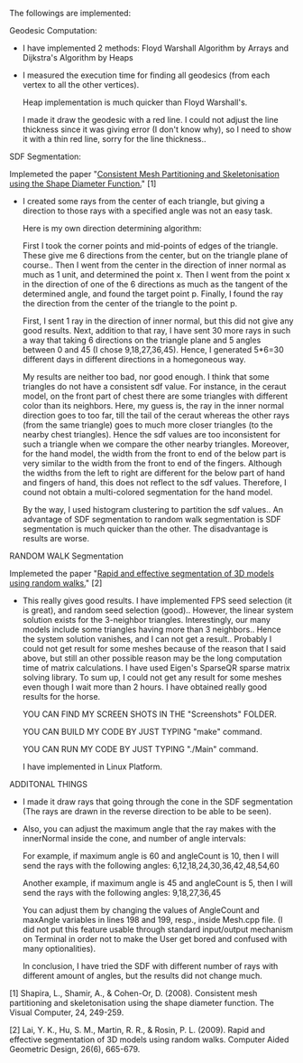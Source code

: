 The followings are implemented: 

Geodesic Computation:

- I have implemented 2 methods: Floyd Warshall Algorithm by Arrays and Dijkstra's Algorithm by Heaps
- 
  I measured the execution time for finding all geodesics (from each vertex to all the other vertices).
  
  Heap implementation is much quicker than Floyd Warshall's.
  
  I made it draw the geodesic with a red line. I could not adjust the line thickness since it was giving error (I don't know why), so I need to show it with a thin red line, sorry for the line thickness.. <br/>

  
SDF Segmentation:

Implemeted the paper "[Consistent Mesh Partitioning and Skeletonisation using the Shape Diameter Function.](https://link.springer.com/content/pdf/10.1007/s00371-007-0197-5.pdf)" [1]

- I created some rays from the center of each triangle, but giving a direction to those rays with a specified angle was not an easy task.

  Here is my own direction determining algorithm:

  First I took the corner points and mid-points of edges of the triangle. These give me 6 directions from the center, but on the triangle plane of course.. Then I went from the center in the direction of inner normal as much as 1 unit, and determined the point x. Then I went from the point x in the direction of one of the 6 directions as much as the tangent of the determined angle, and found the target point p. Finally, I found the ray the direction from the center of the triangle to the point p.
  
  First, I sent 1 ray in the direction of inner normal, but this did not give any good results. Next, addition to that ray, I have sent 30 more rays in such a way that taking 6 directions on the triangle plane and 5 angles between 0 and 45 (I chose 9,18,27,36,45). Hence, I generated 5*6=30 different days in different directions in a homegoneous way.
  
  My results are neither too bad, nor good enough. I think that some triangles do not have a consistent sdf value. For instance, in the ceraut model, on the front part of chest there are some triangles with different color than its neighbors. Here, my guess is, the ray in the inner normal direction goes to too far, till the tail of the ceraut whereas the other rays (from the same triangle) goes to much more closer triangles (to the nearby chest triangles). Hence the sdf values are too inconsistent for such a triangle when we compare the other nearby triangles. Moreover, for the hand model, the width from the front to end of the below part is very similar to the width from the front to end of the fingers. Although the widths from the left to right are different for the below part of hand and fingers of hand, this does not reflect to the sdf values. Therefore, I cound not obtain a multi-colored segmentation for the hand model.
  
  By the way, I used histogram clustering to partition the sdf values.. An advantage of SDF segmentation to random walk segmentation is SDF segmentation is much quicker than the other. The disadvantage is results are worse. <br/>

  
RANDOM WALK Segmentation

Implemeted the paper "[Rapid and effective segmentation of 3D models using random walks.](https://cg.cs.tsinghua.edu.cn/papers/cagd_2009_segmentation.pdf)" [2]

- This really gives good results. I have implemented FPS seed selection (it is great), and random seed selection (good).. However, the linear system solution exists for the 3-neighbor triangles. Interestingly, our many models include some triangles having more than 3 neighbors.. Hence the system solution vanishes, and I can not get a result.. Probably I could not get result for some meshes because of the reason that I said above, but still an other possible reason may be  the long computation time of matrix calculations. I have used Eigen's SparseQR sparse matrix solving library. To sum up, I could not get any result for some meshes even though I wait more than 2 hours. I have obtained really good results for the horse.
  
  YOU CAN FIND MY SCREEN SHOTS IN THE "Screenshots" FOLDER.
  
  YOU CAN BUILD MY CODE BY JUST TYPING "make" command.

  YOU CAN RUN MY CODE BY JUST TYPING "./Main" command.
  
  I have implemented in Linux Platform. <br/>

  
ADDITONAL THINGS

- I made it draw rays that going through the cone in the SDF segmentation (The rays are drawn in the reverse direction to be able to be seen).

- Also, you can adjust the maximum angle that the ray makes with the innerNormal inside the cone, and number of angle intervals:

  For example, if maximum angle is 60 and angleCount is 10, then I will send the rays with the following angles: 6,12,18,24,30,36,42,48,54,60

  Another example, if maximum angle is 45 and angleCount is 5, then I will send the rays with the following angles: 9,18,27,36,45

  You can adjust them by changing the values of AngleCount and maxAngle variables in lines 198 and 199, resp., inside Mesh.cpp file.
  (I did not put this feature usable through standard input/output mechanism on Terminal in order not to make the User get bored and confused with many optionalities). 

  In conclusion, I have tried the SDF with different number of rays with different amount of angles, but the results did not change much. <br/>


[1] Shapira, L., Shamir, A., & Cohen-Or, D. (2008). Consistent mesh partitioning and skeletonisation using the shape diameter function. The Visual Computer, 24, 249-259.

[2] Lai, Y. K., Hu, S. M., Martin, R. R., & Rosin, P. L. (2009). Rapid and effective segmentation of 3D models using random walks. Computer Aided Geometric Design, 26(6), 665-679.


  
  
  
  
